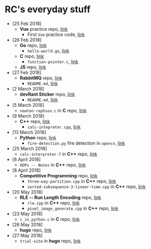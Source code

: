 # RC's everyday stuff

* [25 Feb 2018]
  * __Vue__ practice repo, [link](/js/vue-practice)
    * First `Vue` practice code, [link](/js/vue-practice/first-vue.html)
* [26 Feb 2018]
  * __Go__ repo, [link](/go)
    * `hello-world.go`, [link](/go/hello-world.go)
  * __C__ repo, [link](/c)
    * `function-pointer.c`, [link](/c/function-pointer.c)
  * __JS__ repo, [link](/js)
* [27 Feb 2018]    
  * __RabbitMQ__ repo, [link](/rabbitmq)
    * `README.md`, [link](/rabbitmq/README.md)
* [2 March 2018]
  * __devRant Sticker__ repo, [link](/devrant-sticker)
    * `README.md`, [link](/devrant-sticker/README.md)
* [5 March 2018]  
  * `newton-raphson.c` in __C__ repo, [link](/c/newton-raphson.c)
* [9 March 2018] 
  * __C++__ repo, [link](/cpp)
    * `calc-intepreter.cpp`, [link](/cpp)
* [13 March 2018]
  * __Python__ repo, [link](/python)
    * `fire-detection.py` fire detection in `opencv`, [link](/python/fire-detection.py)
* [25 March 2018] 
  * `calc-interpreter-7` in __C++__ repo, [link](/cpp/calc-interpreter-7)
* [6 April 2018]
  * `OOPs -- Notes` in __C++__ repo, [link](/cpp/OOPs)
* [8 April 2018]
  * __Competitive Programming__ repo, [link](/cpp/competitive)
    * `three-way-partition.cpp` in __C++__ repo, [link](/cpp/competitive/three-way-partition.cpp)
    * `sorted-subsequence-3-linear-time.cpp` in __C++__ repo, [link](/cpp/competitive/sorted-subsequence-3-linear-time.cpp)
* [20 May 2018]
  * __RLE -- Run Length Encoding__ repo, [link](/cpp/RLE)
    * `rle.cpp` in __C++__ repo, [link](/cpp/RLE/rle.cpp)
    * `pixel_image_generate.cpp` in __C++__ repo, [link](/cpp/RLE/pixel_image_generate.cpp)
* [23 May 2018]
  * `c_in_python.c` in __C__ repo, [link](https://github.com/rishabhc32/everyday-stuff/blob/master/c/c_in_python.c)
* [26 May 2018]
  * __hugo__ repo, [link](/hugo)
* [27 May 2018]
    * `trial-site` in __hugo__ repo, [link](/hugo/trial-site)
    
